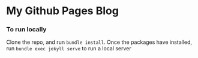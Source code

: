 # My Github Pages Blog

### To run locally

Clone the repo, and run `bundle install`. Once the packages have installed, run `bundle exec jekyll serve` to run a local server
